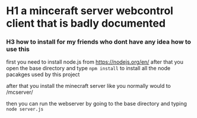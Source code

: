 # H1 a minceraft server webcontrol client that is badly documented
### H3 how to install for my friends who dont have any idea how to use this
first you need to install node.js from https://nodejs.org/en/
after that you open the base directory and type
`npm install`
to install all the node pacakges used by this project

after that you install the minecraft server like you normally would to /mcserver/

then you can run the webserver by going to the base directory and typing
`node server.js`
